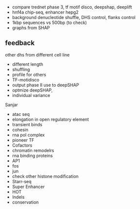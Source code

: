 - compare trednet phase 3, tf motif disco, deepshap, deeplift
- hnf4a chip-seq, enhancer hepg2
- background denucleotide shuffle, DHS control, flanks control
- 1kbp sequences vs 500bp (to check)
- graphs from SHAP

## feedback


other dhs from different cell line
- different length 
- shuffling 
- profile for others
- TF-motidisco
- output phase II use to deepSHAP
- optmize deepSHAP,
- individual variance











Sanjar
- atac seq
- elongation in open regulatory element
- transient binds 
- cohesin 
- rna pol complex
- pioneer TF 
- Cofactors
- chromatin remodelrs
- rna binding proteins
- AP1
- fos
- jun
- check other histone modification
- Starr-seq
- Super Enhancer
- HOT
- Indels
- conservation